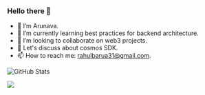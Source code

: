 ### Hello there 👋

<!--
**Arunava-Barua/Arunava-barua** is a ✨ _special_ ✨ repository because its `README.md` (this file) appears on your GitHub profile.

Here are some ideas to get you started:
-->

- 🔭 I’m Arunava.
- 🌱 I’m currently learning best practices for backend architecture.
- 👯 I’m looking to collaborate on web3 projects.
- 💬 Let's discuss about cosmos SDK.
- 📫 How to reach me: rahulbarua31@gmail.com.

![GitHub Stats](https://github-readme-stats.vercel.app/api?username=Arunava-barua&theme=radical)

<img src="https://img.shields.io/badge/ReactJs-61DAFB?logo=React&logoColor=white&style=flat" />
